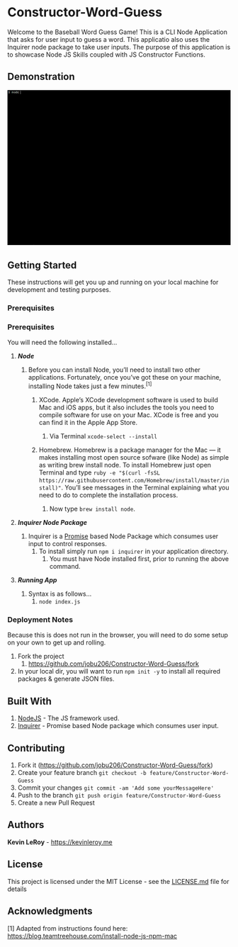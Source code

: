 # Constructor-Word-Guess
Welcome to the Baseball Word Guess Game! This is a CLI Node Application that asks for user input to guess a word. This applicatio also uses the Inquirer node package to take user inputs. The purpose of this application is to showcase Node JS Skills coupled with JS Constructor Functions.

## Demonstration
![Watch the Video](assets/gif/constructorGuessGame.gif)

## Getting Started
These instructions will get you up and running on your local machine for development and testing purposes.

### Prerequisites
### Prerequisites
You will need the following installed...

1. ***Node***
    1. Before you can install Node, you’ll need to install two other applications. Fortunately, once you’ve got these on your machine, installing Node takes just a few minutes.<sup>[1]</sup>

        1. XCode. Apple’s XCode development software is used to build Mac and iOS apps, but it also includes the tools you need to compile software for use on your Mac. XCode is free and you can find it in the Apple App Store.
            1. Via Terminal `xcode-select --install`

        1. Homebrew. Homebrew is a package manager for the Mac — it makes installing most open source sofware (like Node) as simple as writing brew install node. To install Homebrew just open Terminal and type `ruby -e "$(curl -fsSL https://raw.githubusercontent.com/Homebrew/install/master/install)"`. You’ll see messages in the Terminal explaining what you need to do to complete the installation process.
            1. Now type `brew install node`.

1. ***Inquirer Node Package***
     1. Inquirer is a [Promise](https://developer.mozilla.org/en-US/docs/Web/JavaScript/Reference/Global_Objects/Promise) based Node Package which consumes user input to control responses.
          1. To install simply run `npm i inquirer` in your application directory.
               1. You must have Node installed first, prior to running the above command.

1. ***Running App***
     1. Syntax is as follows...
          1. `node index.js`

### Deployment Notes
Because this is does not run in the browser, you will need to do some setup on your own to get up and rolling.

1. Fork the project
    1. https://github.com/jobu206/Constructor-Word-Guess/fork
1. In your local dir, you will want to run `npm init -y` to install all required packages & generate JSON files.

## Built With
1. [NodeJS](https://nodejs.org/en/) - The JS framework used.
2. [Inquirer](https://www.npmjs.com/package/inquirer) - Promise based Node package which consumes user input.

## Contributing

1. Fork it (https://github.com/jobu206/Constructor-Word-Guess/fork)
1. Create your feature branch `git checkout -b feature/Constructor-Word-Guess`
1. Commit your changes `git commit -am 'Add some yourMessageHere'`
1. Push to the branch `git push origin feature/Constructor-Word-Guess`
1. Create a new Pull Request

## Authors

**Kevin LeRoy** - <a href="https://kevinleroy.me" target="_blank">https://kevinleroy.me</a>

## License

This project is licensed under the MIT License - see the [LICENSE.md](LICENSE.md) file for details

## Acknowledgments

[1] Adapted from instructions found here: <a href="https://blog.teamtreehouse.com/install-node-js-npm-mac" target="_blank">https://blog.teamtreehouse.com/install-node-js-npm-mac</a>